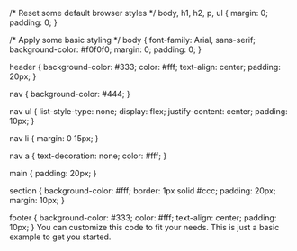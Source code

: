 /* Reset some default browser styles */
body, h1, h2, p, ul {
    margin: 0;
    padding: 0;
}

/* Apply some basic styling */
body {
    font-family: Arial, sans-serif;
    background-color: #f0f0f0;
    margin: 0;
    padding: 0;
}

header {
    background-color: #333;
    color: #fff;
    text-align: center;
    padding: 20px;
}

nav {
    background-color: #444;
}

nav ul {
    list-style-type: none;
    display: flex;
    justify-content: center;
    padding: 10px;
}

nav li {
    margin: 0 15px;
}

nav a {
    text-decoration: none;
    color: #fff;
}

main {
    padding: 20px;
}

section {
    background-color: #fff;
    border: 1px solid #ccc;
    padding: 20px;
    margin: 10px;
}

footer {
    background-color: #333;
    color: #fff;
    text-align: center;
    padding: 10px;
}
You can customize this code to fit your needs. This is just a basic example to get you started.






